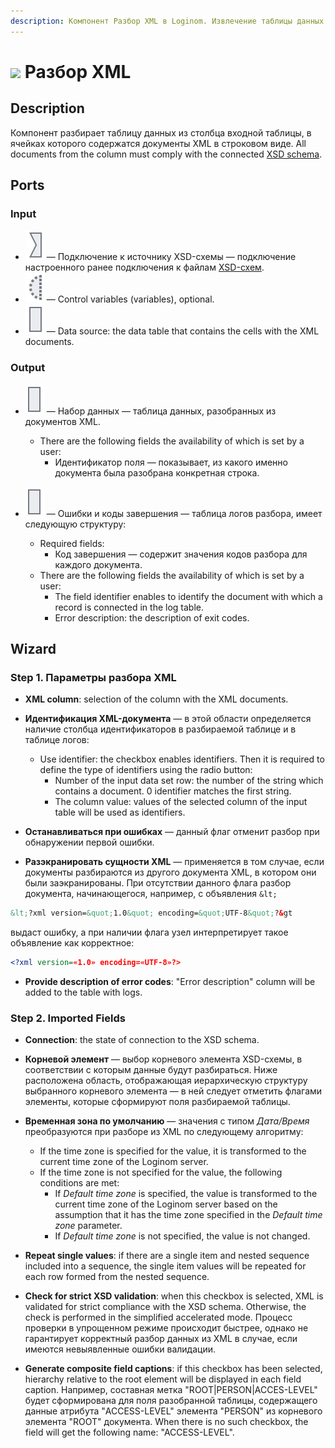 ```yaml
---
description: Компонент Разбор XML в Loginom. Извлечение таблицы данных из столбца входной таблицы. Мастер настройки. XSD-схема. Пример.
---
```

# ![ ](./../../images/icons/components/extract-xml_default.svg) Разбор XML

## Description

Компонент разбирает таблицу данных из столбца входной таблицы, в ячейках которого содержатся документы XML в строковом виде. All documents from the column must comply with the connected [XSD schema](https://ru.wikipedia.org/wiki/XML_Schema_%28W3C%29).

## Ports

### Input

* ![ ](./../../images/icons/app/node/ports/inputs/link_inactive.svg) — Подключение к источнику XSD-схемы — подключение настроенного ранее подключения к файлам [XSD-схем](./../../integration/connections/list/schemes.md).
* ![ ](./../../images/icons/app/node/ports/inputs-optional/variable_inactive.svg) — Control variables (variables), optional.
* ![ ](./../../images/icons/app/node/ports/inputs/table_inactive.svg) — Data source: the data table that contains the cells with the XML documents.

### Output

* ![ ](./../../images/icons/app/node/ports/outputs/table_inactive.svg) — Набор данных — таблица данных, разобранных из документов XML.
   * There are the following fields the availability of which is set by a user:
      * Идентификатор поля — показывает, из какого именно документа была разобрана конкретная строка.

* ![ ](./../../images/icons/app/node/ports/outputs/table_inactive.svg) — Ошибки и коды завершения — таблица логов разбора, имеет следующую структуру:
   * Required fields:
      * Код завершения — содержит значения кодов разбора для каждого документа.
   * There are the following fields the availability of which is set by a user:
      * The field identifier enables to identify the document with which a record is connected in the log table.
      * Error description: the description of exit codes.

## Wizard

### Step 1. Параметры разбора XML

* **XML column**: selection of the column with the XML documents.

* **Идентификация XML-документа** — в этой области определяется наличие столбца идентификаторов в разбираемой таблице и в таблице логов:
   * Use identifier: the checkbox enables identifiers. Then it is required to define the type of identifiers using the radio button:
      * Number of the input data set row: the number of the string which contains a document. 0 identifier matches the first string.
      * The column value: values of the selected column of the input table will be used as identifiers.

* **Останавливаться при ошибках** — данный флаг отменит разбор при обнаружении первой ошибки.

* **Разэкранировать сущности XML** — применяется в том случае, если документы разбираются из другого документа XML, в котором они были заэкранированы. При отсутствии данного флага разбор документа, начинающегося, например, с объявления `&lt;`

```xml
&lt;?xml version=&quot;1.0&quot; encoding=&quot;UTF-8&quot;?&gt
```

выдаст ошибку, а при наличии флага узел интерпретирует такое объявление как корректное:

```xml
<?xml version=«1.0» encoding=«UTF-8»?>
```

* **Provide description of error codes**: "Error description" column will be added to the table with logs.

### Step 2. Imported Fields

* **Connection**: the state of connection to the XSD schema.

* **Корневой элемент** — выбор корневого элемента XSD-схемы, в соответствии с которым данные будут разбираться. Ниже расположена область, отображающая иерархическую структуру выбранного корневого элемента — в ней следует отметить флагами элементы, которые сформируют поля разбираемой таблицы.

* **Временная зона по умолчанию** — значения с типом *Дата/Время* преобразуются при разборе из XML по следующему алгоритму:
   * If the time zone is specified for the value, it is transformed to the current time zone of the Loginom server.
   * If the time zone is not specified for the value, the following conditions are met:
      * If *Default time zone* is specified, the value is transformed to the current time zone of the Loginom server based on the assumption that it has the time zone specified in the *Default time zone* parameter.
      * If *Default time zone* is not specified, the value is not changed.

* **Repeat single values**: if there are a single item and nested sequence included into a sequence, the single item values will be repeated for each row formed from the nested sequence.

* **Check for strict XSD validation**: when this checkbox is selected, XML is validated for strict compliance with the XSD schema. Otherwise, the check is performed in the simplified accelerated mode. Процесс проверки в упрощенном режиме происходит быстрее, однако не гарантирует корректный разбор данных из XML в случае, если имеются невыявленные ошибки валидации.

* **Generate composite field captions**: if this checkbox has been selected, hierarchy relative to the root element will be displayed in each field caption. Например, составная метка "ROOT|PERSON|ACCES-LEVEL" будет сформирована для поля разобранной таблицы, содержащего данные атрибута "ACCESS-LEVEL" элемента "PERSON" из корневого элемента "ROOT" документа. When there is no such checkbox, the field will get the following name: "ACCESS-LEVEL".

